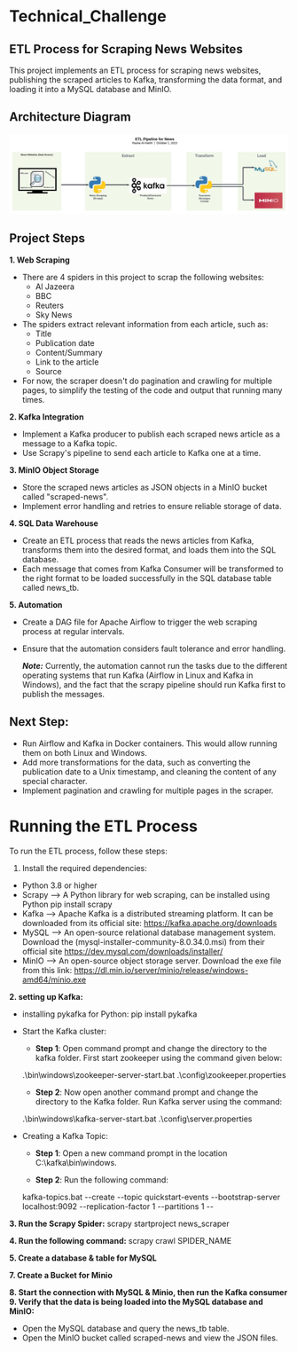 # Technical_Challenge
## ETL Process for Scraping News Websites
This project implements an ETL process for scraping news websites, publishing the scraped articles to Kafka, transforming the data format, and loading it into a MySQL database and MinIO.

## Architecture Diagram
![Architecture Diagram.jpeg](https://github.com/RashaAlharthi/Technical_Challenge/blob/4811d5040e0fa15f430cf2a703b9d4d4f8262aab/Architecture%20Diagram.jpeg)

## Project Steps
__1. Web Scraping__

- There are 4 spiders in this project to scrap the following websites:
   * Al Jazeera
   * BBC
   * Reuters
   * Sky News
- The spiders extract relevant information from each article, such as:
   * Title
   * Publication date
   * Content/Summary
   * Link to the article
   * Source
- For now, the scraper doesn't do pagination and crawling for multiple pages, to simplify the testing of the code and output that running many times.

__2. Kafka Integration__
- Implement a Kafka producer to publish each scraped news article as a message to a Kafka topic.
- Use Scrapy's pipeline to send each article to Kafka one at a time.

__3. MinIO Object Storage__
- Store the scraped news articles as JSON objects in a MinIO bucket called "scraped-news".
- Implement error handling and retries to ensure reliable storage of data.

__4. SQL Data Warehouse__
- Create an ETL process that reads the news articles from Kafka, transforms them into the desired format, and loads them into the SQL database.
- Each message that comes from Kafka Consumer will be transformed to the right format to be loaded successfully in the SQL database table called news_tb.

__5. Automation__
- Create a DAG file for Apache Airflow to trigger the web scraping process at regular intervals.
- Ensure that the automation considers fault tolerance and error handling.

  **_Note:_** Currently, the automation cannot run the tasks due to the different operating systems that run Kafka (Airflow in Linux and Kafka in Windows), and the fact that the scrapy pipeline should run Kafka first to publish the messages.

## Next Step:

- Run Airflow and Kafka in Docker containers. This would allow running them on both Linux and Windows.
- Add more transformations for the data, such as converting the publication date to a Unix timestamp, and cleaning the content of any special character.
- Implement pagination and crawling for multiple pages in the scraper.

# Running the ETL Process
To run the ETL process, follow these steps:

1. Install the required dependencies:
  - Python 3.8 or higher
  - Scrapy --> A Python library for web scraping, can be installed using Python pip install scrapy
  - Kafka --> Apache Kafka is a distributed streaming platform. It can be downloaded from its official site: https://kafka.apache.org/downloads
  - MySQL -->  An open-source relational database management system. Download the (mysql-installer-community-8.0.34.0.msi) from their official site https://dev.mysql.com/downloads/installer/
  - MinIO -->  An open-source object storage server. Download the exe file from this link: https://dl.min.io/server/minio/release/windows-amd64/minio.exe

__2. setting up Kafka:__
  - installing pykafka for Python:
  pip install pykafka
  - Start the Kafka cluster:
  
      - __Step 1__: Open command prompt and change the directory to the kafka folder. First start zookeeper using the command given below:
      
      .\bin\windows\zookeeper-server-start.bat .\config\zookeeper.properties
      
      - __Step 2__: Now open another command prompt and change the directory to the Kafka folder. Run Kafka server using the command:
      
      .\bin\windows\kafka-server-start.bat .\config\server.properties
  
  - Creating a Kafka Topic:
  
      - __Step 1__: Open a new command prompt in the location C:\kafka\bin\windows.
      
     - __Step 2__: Run the following command:
      
      kafka-topics.bat --create --topic quickstart-events --bootstrap-server localhost:9092 --replication-factor 1 --partitions 1 --

__3. Run the Scrapy Spider:__
    scrapy startproject news_scraper

__4. Run the following command:__
    scrapy crawl SPIDER_NAME

__5. Create a database & table for MySQL__

__7. Create a Bucket for Minio__

__8. Start the connection with MySQL & Minio, then run the Kafka consumer__
__9. Verify that the data is being loaded into the MySQL database and MinIO:__
  - Open the MySQL database and query the news_tb table.
  - Open the MinIO bucket called scraped-news and view the JSON files.

